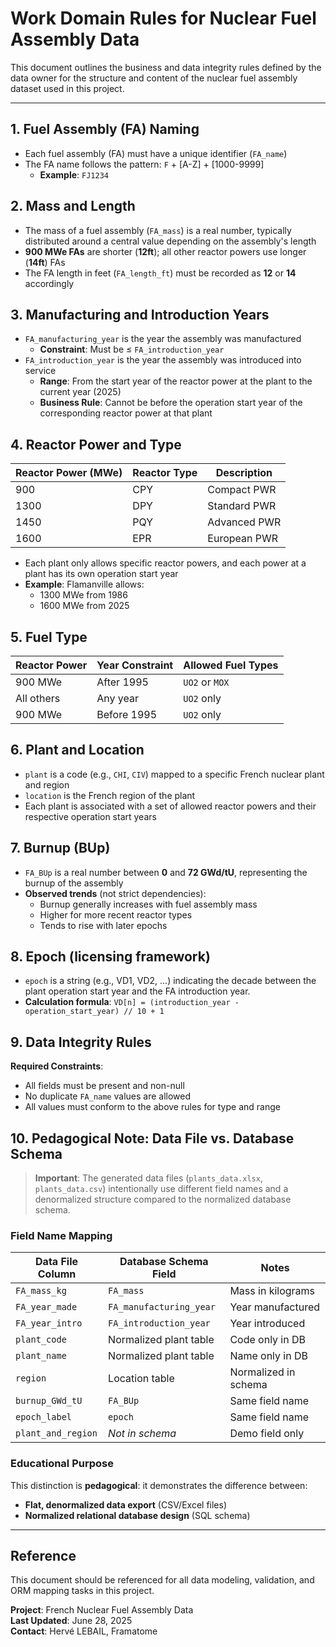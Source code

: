 # Work Domain Rules for Nuclear Fuel Assembly Data

This document outlines the business and data integrity rules defined by the data owner for the structure and content of the nuclear fuel assembly dataset used in this project.

---

## 1. Fuel Assembly (FA) Naming

- Each fuel assembly (FA) must have a unique identifier (`FA_name`)
- The FA name follows the pattern: `F` + [A-Z] + [1000-9999]
  - **Example**: `FJ1234`

## 2. Mass and Length

- The mass of a fuel assembly (`FA_mass`) is a real number, typically distributed around a central value depending on the assembly's length
- **900 MWe FAs** are shorter (**12ft**); all other reactor powers use longer (**14ft**) FAs
- The FA length in feet (`FA_length_ft`) must be recorded as **12** or **14** accordingly

## 3. Manufacturing and Introduction Years

- `FA_manufacturing_year` is the year the assembly was manufactured
  - **Constraint**: Must be ≤ `FA_introduction_year`
- `FA_introduction_year` is the year the assembly was introduced into service
  - **Range**: From the start year of the reactor power at the plant to the current year (2025)
  - **Business Rule**: Cannot be before the operation start year of the corresponding reactor power at that plant

## 4. Reactor Power and Type

| Reactor Power (MWe) | Reactor Type | Description |
|---------------------|--------------|-------------|
| 900                 | CPY          | Compact PWR |
| 1300                | DPY          | Standard PWR |
| 1450                | PQY          | Advanced PWR |
| 1600                | EPR          | European PWR |

- Each plant only allows specific reactor powers, and each power at a plant has its own operation start year
- **Example**: Flamanville allows:
  - 1300 MWe from 1986
  - 1600 MWe from 2025

## 5. Fuel Type

| Reactor Power | Year Constraint | Allowed Fuel Types |
|---------------|-----------------|-------------------|
| 900 MWe       | After 1995      | `UO2` or `MOX`    |
| All others    | Any year        | `UO2` only        |
| 900 MWe       | Before 1995     | `UO2` only        |

## 6. Plant and Location

- `plant` is a code (e.g., `CHI`, `CIV`) mapped to a specific French nuclear plant and region
- `location` is the French region of the plant
- Each plant is associated with a set of allowed reactor powers and their respective operation start years

## 7. Burnup (BUp)

- `FA_BUp` is a real number between **0** and **72 GWd/tU**, representing the burnup of the assembly
- **Observed trends** (not strict dependencies):
  - Burnup generally increases with fuel assembly mass
  - Higher for more recent reactor types
  - Tends to rise with later epochs

## 8. Epoch (licensing framework)

- `epoch` is a string (e.g., VD1, VD2, ...) indicating the decade between the plant operation start year and the FA introduction year.
- **Calculation formula**: `VD[n] = (introduction_year - operation_start_year) // 10 + 1`

## 9. Data Integrity Rules

**Required Constraints**:
- All fields must be present and non-null
- No duplicate `FA_name` values are allowed
- All values must conform to the above rules for type and range

## 10. Pedagogical Note: Data File vs. Database Schema

> **Important**: The generated data files (`plants_data.xlsx`, `plants_data.csv`) intentionally use different field names and a denormalized structure compared to the normalized database schema.

### Field Name Mapping

| Data File Column | Database Schema Field | Notes |
|------------------|----------------------|-------|
| `FA_mass_kg` | `FA_mass` | Mass in kilograms |
| `FA_year_made` | `FA_manufacturing_year` | Year manufactured |
| `FA_year_intro` | `FA_introduction_year` | Year introduced |
| `plant_code` | Normalized plant table | Code only in DB |
| `plant_name` | Normalized plant table | Name only in DB |
| `region` | Location table | Normalized in schema |
| `burnup_GWd_tU` | `FA_BUp` | Same field name |
| `epoch_label` | `epoch` | Same field name |
| `plant_and_region` | *Not in schema* | Demo field only |

### Educational Purpose

This distinction is **pedagogical**: it demonstrates the difference between:
- **Flat, denormalized data export** (CSV/Excel files)
- **Normalized relational database design** (SQL schema)

---

## Reference

This document should be referenced for all data modeling, validation, and ORM mapping tasks in this project.

**Project**: French Nuclear Fuel Assembly Data  
**Last Updated**: June 28, 2025  
**Contact**: Hervé LEBAIL, Framatome
